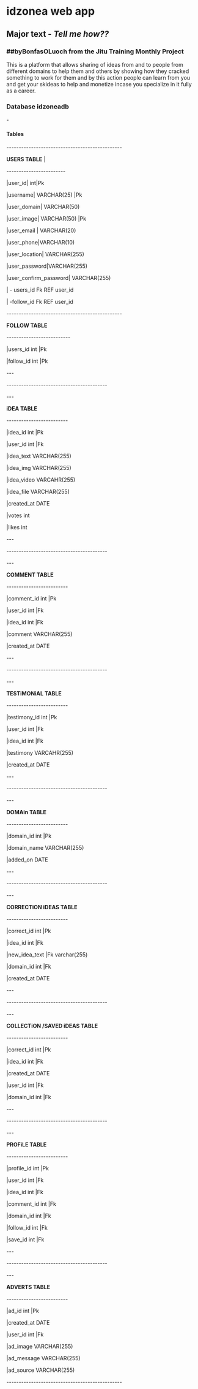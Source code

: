 <!-- k,i8 -->
<h1><strong>idzonea web app</strong></h1> 
<h2>Major text - <em>Tell me how??</em></h2>

<h3>##byBonfasOLuoch from the Jitu Training Monthly Project</h3>

<p>This is a platform that allows sharing of ideas from and to people from different domains to help them and others by showing how they cracked something to work for them and by this action people can learn from you and get your skideas to help and monetize incase you specialize in it fully as a career.</p>
<section>
<h3>Database idzoneadb</h3>
 - <h4><strong>Tables</strong></h4>
 -----------------------------------------------</p> 
    <p><strong> USERS TABLE</strong> |</p>
    ------------------------</p>
    <p>|user_id| int|Pk</p>
    <p>|username| VARCHAR(25) |Pk</p>
    <p>|user_domain| VARCHAR(50)</p>
    <p>|user_image| VARCHAR(50) |Pk</p>
    <p>|user_email | VARCHAR(20)</p>
    <p>|user_phone|VARCHAR(10)</p>
    <p>|user_location| VARCHAR(255)</p>
    <p>|user_password|VARCHAR(255)</p>
    <p>|user_confirm_password| VARCHAR(255)</p>
    <p>| - users_id Fk REF user_id</p>
    <p>| -follow_id Fk REF user_id</p>
 -----------------------------------------------</p>
    <strong><p>FOLLOW TABLE</strong></p>
    --------------------------</p>
    <p>|users_id int |Pk</p>
    <p>|follow_id int |Pk</p>
 ---<p>-----------------------------------------</p>---
    <p><strong>iDEA TABLE</strong></p>
    <p>-------------------------</p>
    <p>|idea_id int |Pk</p>
    <p>|user_id int |Fk</p>
    <p>|idea_text VARCHAR(255)</p>
    <p>|idea_img VARCHAR(255)</p>
    <p>|idea_video VARCAHR(255)</p>
    <p>|idea_file VARCHAR(255)</p>
    <p>|created_at DATE </p>
    <p>|votes int</p>
    <p>|likes int</p>
 ---<p>-----------------------------------------</p>---
    <p><strong>COMMENT TABLE</strong></p>
    <p>-------------------------</p>
    <p>|comment_id int |Pk</p>
    <p>|user_id int |Fk</p>
    <p>|idea_id int |Fk  </p>
    <p>|comment VARCHAR(255)</p>
    <p>|created_at DATE</p>
 ---<p>-----------------------------------------</p>---
    <p><strong>TESTiMONiAL TABLE</strong></p>
    <p>-------------------------</p>
    <p>|testimony_id int |Pk</p>
    <p>|user_id  int |Fk</p>
    <p>|idea_id  int |Fk</p>
    <p>|testimony VARCAHR(255)</p>
    <p>|created_at DATE</p>
 ---<p>-----------------------------------------</p>---
    <p><strong>DOMAin TABLE</strong></p>
    <p>-------------------------</p>
    <p>|domain_id int |Pk</p>
    <p>|domain_name VARCHAR(255) </p>
    <p>|added_on DATE</p>
 ---<p>-----------------------------------------</p>---
    <p>    <strong>CORRECTiON iDEAS TABLE</strong></p>
    <p>-------------------------</p>
    <p>|correct_id int |Pk</p>
    <p>|idea_id int |Fk</p>
    <p>|new_idea_text |Fk varchar(255)</p>
    <p>|domain_id int |Fk</p>
    <p>|created_at DATE</p>
 ---<p>-----------------------------------------</p>---
    <p>    <strong>COLLECTiON /SAVED iDEAS TABLE</strong></p>
    <p>-------------------------</p>
    <p>|correct_id int |Pk</p>
    <p>|idea_id int |Fk</p>
    <p>|created_at DATE</p>
    <p>|user_id int |Fk </p>
    <p>|domain_id int |Fk</p>
 ---<p>-----------------------------------------</p>---
    <p>    <strong>PROFiLE  TABLE</strong></p>
    <p>-------------------------</p>
    <p>|profile_id int |Pk </p>
    <p>|user_id int |Fk </p>
    <p>|idea_id int |Fk</p>
    <p>|comment_id int |Fk</p>
    <p>|domain_id int |Fk</p>
    <p>|follow_id int |Fk</p>
    <p>|save_id int |Fk</p>
 ---<p>-----------------------------------------</p>---
    <p>    <strong>ADVERTS  TABLE</strong></p>
    <p>-------------------------</p>
    <p>|ad_id int |Pk</p>
    <p>|created_at DATE</p>
    <p>|user_id int |Fk </p>
    <p>|ad_image VARCHAR(255)</p>
    <p>|ad_message VARCHAR(255)</p>
    <p>|ad_source VARCHAR(255)</p>
 -----------------------------------------------
</section>